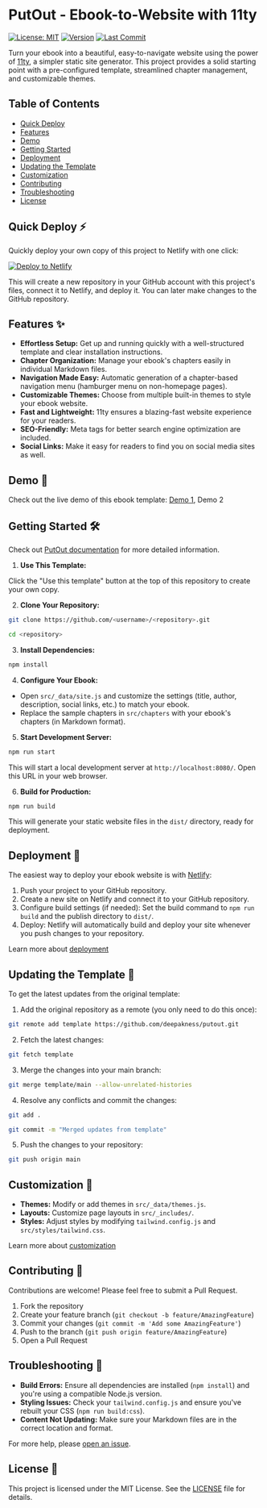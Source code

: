 # PutOut - Ebook-to-Website with 11ty

[![License: MIT](https://img.shields.io/badge/License-MIT-yellow.svg)](https://opensource.org/licenses/MIT)
[![Version](https://img.shields.io/github/package-json/v/deepakness/putout)](https://github.com/deepakness/putout)
[![Last Commit](https://img.shields.io/github/last-commit/deepakness/putout)](https://github.com/deepakness/putout/commits/main)

Turn your ebook into a beautiful, easy-to-navigate website using the power of [11ty](https://www.11ty.dev/), a simpler static site generator. This project provides a solid starting point with a pre-configured template, streamlined chapter management, and customizable themes.

## Table of Contents

- [Quick Deploy](#quick-deploy-)
- [Features](#features-)
- [Demo](#demo-)
- [Getting Started](#getting-started-)
- [Deployment](#deployment-)
- [Updating the Template](#updating-the-template-)
- [Customization](#customization-)
- [Contributing](#contributing-)
- [Troubleshooting](#troubleshooting-)
- [License](#license-)

## Quick Deploy ⚡️

Quickly deploy your own copy of this project to Netlify with one click:

[![Deploy to Netlify](https://www.netlify.com/img/deploy/button.svg)](https://app.netlify.com/start/deploy?repository=https://github.com/deepakness/putout)

This will create a new repository in your GitHub account with this project's files, connect it to Netlify, and deploy it. You can later make changes to the GitHub repository.

## Features ✨

- **Effortless Setup:**  Get up and running quickly with a well-structured template and clear installation instructions.
- **Chapter Organization:** Manage your ebook's chapters easily in individual Markdown files.
- **Navigation Made Easy:** Automatic generation of a chapter-based navigation menu (hamburger menu on non-homepage pages).
- **Customizable Themes:** Choose from multiple built-in themes to style your ebook website.
- **Fast and Lightweight:** 11ty ensures a blazing-fast website experience for your readers.
- **SEO-Friendly:** Meta tags for better search engine optimization are included. 
- **Social Links:** Make it easy for readers to find you on social media sites as well.

## Demo 🚀

Check out the live demo of this ebook template: [Demo 1](https://minimalism.putout.org/), Demo 2

## Getting Started 🛠️

Check out [PutOut documentation](https://putout.org/docs/getting-started/) for more detailed information.

1. **Use This Template:**
   
Click the "Use this template" button at the top of this repository to create your own copy.

2. **Clone Your Repository:**

```bash
git clone https://github.com/<username>/<repository>.git
```

```bash
cd <repository>
```

3. **Install Dependencies:**

```bash
npm install
```

4. **Configure Your Ebook:**

- Open `src/_data/site.js` and customize the settings (title, author, description, social links, etc.) to match your ebook.
- Replace the sample chapters in `src/chapters` with your ebook's chapters (in Markdown format).

5. **Start Development Server:**

```bash
npm run start
```
This will start a local development server at `http://localhost:8080/`. Open this URL in your web browser.

6. **Build for Production:**

```bash
npm run build
```
This will generate your static website files in the `dist/` directory, ready for deployment.

## Deployment 🚀

The easiest way to deploy your ebook website is with [Netlify](https://www.netlify.com/):

1. Push your project to your GitHub repository.
2. Create a new site on Netlify and connect it to your GitHub repository.
3. Configure build settings (if needed): Set the build command to `npm run build` and the publish directory to `dist/`.
4. Deploy: Netlify will automatically build and deploy your site whenever you push changes to your repository.

Learn more about [deployment](https://putout.org/docs/deployment/)

## Updating the Template 🔄

To get the latest updates from the original template:

1. Add the original repository as a remote (you only need to do this once):

```bash
git remote add template https://github.com/deepakness/putout.git
```

2. Fetch the latest changes:

```bash
git fetch template
```

3. Merge the changes into your main branch:

```bash
git merge template/main --allow-unrelated-histories
```

4. Resolve any conflicts and commit the changes:

```bash
git add .
```

```bash
git commit -m "Merged updates from template"
```

5. Push the changes to your repository:

```bash
git push origin main
```

## Customization 🎨

- **Themes:** Modify or add themes in `src/_data/themes.js`.
- **Layouts:** Customize page layouts in `src/_includes/`.
- **Styles:** Adjust styles by modifying `tailwind.config.js` and `src/styles/tailwind.css`.

Learn more about [customization](https://putout.org/docs/customization/)

## Contributing 🤝

Contributions are welcome! Please feel free to submit a Pull Request.

1. Fork the repository
2. Create your feature branch (`git checkout -b feature/AmazingFeature`)
3. Commit your changes (`git commit -m 'Add some AmazingFeature'`)
4. Push to the branch (`git push origin feature/AmazingFeature`)
5. Open a Pull Request

## Troubleshooting 🔧

- **Build Errors:** Ensure all dependencies are installed (`npm install`) and you're using a compatible Node.js version.
- **Styling Issues:** Check your `tailwind.config.js` and ensure you've rebuilt your CSS (`npm run build:css`).
- **Content Not Updating:** Make sure your Markdown files are in the correct location and format.

For more help, please [open an issue](https://github.com/deepakness/putout/issues).

## License 📄

This project is licensed under the MIT License. See the [LICENSE](LICENSE) file for details.
